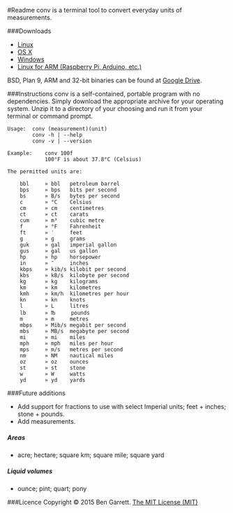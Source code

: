 #Readme
conv is a terminal tool to convert everyday units of measurements.

###Downloads
* [Linux](https://drive.google.com/uc?export=download&id=0B-JKAyjDRrBtM1ZtY1p2SVd0a3c)
* [OS X](https://drive.google.com/uc?export=download&id=0B-JKAyjDRrBtVVdBcnpBVkhQSkE)
* [Windows](https://drive.google.com/uc?export=download&id=0B-JKAyjDRrBtMFd3Unc1eWZiam8)
* [Linux for ARM (Raspberry Pi, Arduino, etc.)](https://drive.google.com/uc?export=download&id=0B-JKAyjDRrBtUjk5Q2xrU25xNEE)

BSD, Plan 9, ARM and 32-bit binaries can be found at [Google Drive](https://drive.google.com/folderview?id=0B-JKAyjDRrBtfmVWa3RPbEFEdjRPdDMzTi1LcmdYMzhBM05NWjB5THlQek5zajIyclR5YTg&usp=drive_web#list).

###Instructions
conv is a self-contained, portable program with no dependencies. Simply download the appropriate archive for your operating system. Unzip it to a directory of your choosing and run it from your terminal or command prompt.

```shell
Usage:  conv (measurement)(unit)
        conv -h | --help
        conv -v | --version

Example:    conv 100f
            100°F is about 37.8°C (Celsius)

The permitted units are:

    bbl     » bbl   petroleum barrel
    bps     » bps   bits per second
    bs      » B/s   bytes per second
    c       » °C    Celsius
    cm      » cm    centimetres
    ct      » ct    carats
    cum     » m³    cubic metre
    f       » °F    Fahrenheit
    ft      » ′     feet
    g       » g     grams
    guk     » gal   imperial gallon
    gus     » gal   us gallon
    hp      » hp    horsepower
    in      » ″     inches
    kbps    » kib/s kilobit per second
    kbs     » kB/s  kilobyte per second
    kg      » kg    kilograms
    km      » km    kilometres
    kmh     » km/h  kilometres per hour
    kn      » kn    knots
    l       » L     litres
    lb      » ℔     pounds
    m       » m     metres
    mbps    » Mib/s megabit per second
    mbs     » MB/s  megabyte per second
    mi      » mi    miles
    mph     » mph   miles per hour
    mps     » m/s   metres per second
    nm      » NM    nautical miles
    oz      » oz    ounces
    st      » st    stone
    w       » W     watts
    yd      » yd    yards
```

###Future additions
* Add support for fractions to use with select Imperial units; feet + inches; stone + pounds.
* Add measurements.

##### Areas
* acre; hectare; square km; square mile; square yard

##### Liquid volumes
* ounce; pint; quart; pony

###Licence
Copyright © 2015 Ben Garrett. [The MIT License (MIT)](http://choosealicense.com/licenses/mit/)

